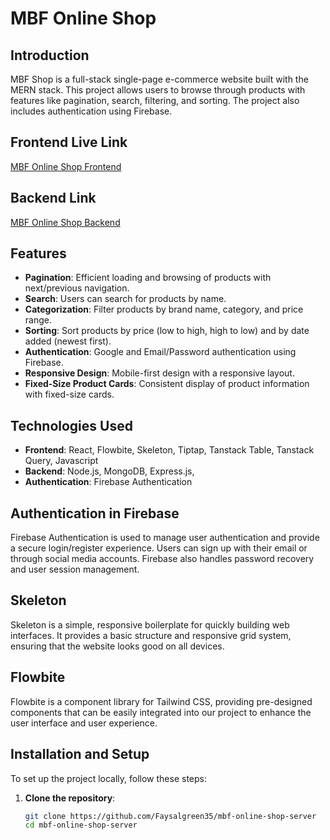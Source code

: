 # MBF Online Shop

## Introduction

MBF Shop is a full-stack single-page e-commerce website built with the MERN stack. This project allows users to browse through products with features like pagination, search, filtering, and sorting. The project also includes authentication using Firebase.


## Frontend Live Link
[MBF Online Shop Frontend](https://mbf-shop.web.app/)

## Backend Link
[MBF Online Shop Backend](https://spw-app-server.vercel.app/)
## Features
- **Pagination**: Efficient loading and browsing of products with next/previous navigation.
- **Search**: Users can search for products by name.
- **Categorization**: Filter products by brand name, category, and price range.
- **Sorting**: Sort products by price (low to high, high to low) and by date added (newest first).
- **Authentication**: Google and Email/Password authentication using Firebase.
- **Responsive Design**: Mobile-first design with a responsive layout.
- **Fixed-Size Product Cards**: Consistent display of product information with fixed-size cards.


## Technologies Used
- **Frontend**: React, Flowbite, Skeleton, Tiptap, Tanstack Table, Tanstack Query, Javascript
- **Backend**: Node.js, MongoDB, Express.js, 
- **Authentication**: Firebase Authentication
 
 
## Authentication in Firebase
Firebase Authentication is used to manage user authentication and provide a secure login/register experience. Users can sign up with their email or through social media accounts. Firebase also handles password recovery and user session management.

## Skeleton
Skeleton is a simple, responsive boilerplate for quickly building web interfaces. It provides a basic structure and responsive grid system, ensuring that the website looks good on all devices.
 
## Flowbite
Flowbite is a component library for Tailwind CSS, providing pre-designed components that can be easily integrated into our project to enhance the user interface and user experience.

## Installation and Setup
To set up the project locally, follow these steps:

1. **Clone the repository**:
   ```bash
   git clone https://github.com/Faysalgreen35/mbf-online-shop-server
   cd mbf-online-shop-server

